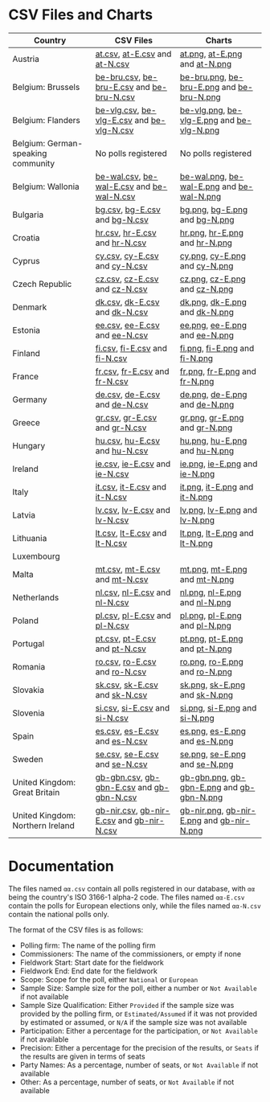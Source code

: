 
# CSV Files and Charts

| Country                            | CSV Files                                                                               | Charts                                                                                  |
|------------------------------------|-----------------------------------------------------------------------------------------|-----------------------------------------------------------------------------------------|
| Austria                            | [at.csv](at.csv), [at-E.csv](at-E.csv) and [at-N.csv](at-N.csv)                         | [at.png](at.png), [at-E.png](at-E.png) and [at-N.png](at-N.png)                         |
| Belgium: Brussels                  | [be-bru.csv](be-bru.csv), [be-bru-E.csv](be-bru-E.csv) and [be-bru-N.csv](be-bru-N.csv) | [be-bru.png](be-bru.png), [be-bru-E.png](be-bru-E.png) and [be-bru-N.png](be-bru-N.png) |
| Belgium: Flanders                  | [be-vlg.csv](be-vlg.csv), [be-vlg-E.csv](be-vlg-E.csv) and [be-vlg-N.csv](be-vlg-N.csv) | [be-vlg.png](be-vlg.png), [be-vlg-E.png](be-vlg-E.png) and [be-vlg-N.png](be-vlg-N.png) |
| Belgium: German-speaking community | No polls registered                                                                     | No polls registered                                                                     |
| Belgium: Wallonia                  | [be-wal.csv](be-wal.csv), [be-wal-E.csv](be-wal-E.csv) and [be-wal-N.csv](be-wal-N.csv) | [be-wal.png](be-wal.png), [be-wal-E.png](be-wal-E.png) and [be-wal-N.png](be-wal-N.png) |
| Bulgaria                           | [bg.csv](bg.csv), [bg-E.csv](bg-E.csv) and [bg-N.csv](bg-N.csv)                         | [bg.png](bg.png), [bg-E.png](bg-E.png) and [bg-N.png](bg-N.png)                         |
| Croatia                            | [hr.csv](hr.csv), [hr-E.csv](hr-E.csv) and [hr-N.csv](hr-N.csv)                         | [hr.png](hr.png), [hr-E.png](hr-E.png) and [hr-N.png](hr-N.png)                         |
| Cyprus                             | [cy.csv](cy.csv), [cy-E.csv](cy-E.csv) and [cy-N.csv](cy-N.csv)                         | [cy.png](cy.png), [cy-E.png](cy-E.png) and [cy-N.png](cy-N.png)                         |
| Czech Republic                     | [cz.csv](cz.csv), [cz-E.csv](cz-E.csv) and [cz-N.csv](cz-N.csv)                         | [cz.png](cz.png), [cz-E.png](cz-E.png) and [cz-N.png](cz-N.png)                         |
| Denmark                            | [dk.csv](dk.csv), [dk-E.csv](dk-E.csv) and [dk-N.csv](dk-N.csv)                         | [dk.png](dk.png), [dk-E.png](dk-E.png) and [dk-N.png](dk-N.png)                         |
| Estonia                            | [ee.csv](ee.csv), [ee-E.csv](ee-E.csv) and [ee-N.csv](ee-N.csv)                         | [ee.png](ee.png), [ee-E.png](ee-E.png) and [ee-N.png](ee-N.png)                         |
| Finland                            | [fi.csv](fi.csv), [fi-E.csv](fi-E.csv) and [fi-N.csv](fi-N.csv)                         | [fi.png](fi.png), [fi-E.png](fi-E.png) and [fi-N.png](fi-N.png)                         |
| France                             | [fr.csv](fr.csv), [fr-E.csv](fr-E.csv) and [fr-N.csv](fr-N.csv)                         | [fr.png](fr.png), [fr-E.png](fr-E.png) and [fr-N.png](fr-N.png)                         |
| Germany                            | [de.csv](de.csv), [de-E.csv](de-E.csv) and [de-N.csv](de-N.csv)                         | [de.png](de.png), [de-E.png](de-E.png) and [de-N.png](de-N.png)                         |
| Greece                             | [gr.csv](gr.csv), [gr-E.csv](gr-E.csv) and [gr-N.csv](gr-N.csv)                         | [gr.png](gr.png), [gr-E.png](gr-E.png) and [gr-N.png](gr-N.png)                         |
| Hungary                            | [hu.csv](hu.csv), [hu-E.csv](hu-E.csv) and [hu-N.csv](hu-N.csv)                         | [hu.png](hu.png), [hu-E.png](hu-E.png) and [hu-N.png](hu-N.png)                         |
| Ireland                            | [ie.csv](ie.csv), [ie-E.csv](ie-E.csv) and [ie-N.csv](ie-N.csv)                         | [ie.png](ie.png), [ie-E.png](ie-E.png) and [ie-N.png](ie-N.png)                         |
| Italy                              | [it.csv](it.csv), [it-E.csv](it-E.csv) and [it-N.csv](it-N.csv)                         | [it.png](it.png), [it-E.png](it-E.png) and [it-N.png](it-N.png)                         |
| Latvia                             | [lv.csv](lv.csv), [lv-E.csv](lv-E.csv) and [lv-N.csv](lv-N.csv)                         | [lv.png](lv.png), [lv-E.png](lv-E.png) and [lv-N.png](lv-N.png)                         |
| Lithuania                          | [lt.csv](lt.csv), [lt-E.csv](lt-E.csv) and [lt-N.csv](lt-N.csv)                         | [lt.png](lt.png), [lt-E.png](lt-E.png) and [lt-N.png](lt-N.png)                         |
| Luxembourg                         |                                                                                         |                                                                                         |
| Malta                              | [mt.csv](mt.csv), [mt-E.csv](mt-E.csv) and [mt-N.csv](mt-N.csv)                         | [mt.png](mt.png), [mt-E.png](mt-E.png) and [mt-N.png](mt-N.png)                         |
| Netherlands                        | [nl.csv](nl.csv), [nl-E.csv](nl-E.csv) and [nl-N.csv](nl-N.csv)                         | [nl.png](nl.png), [nl-E.png](nl-E.png) and [nl-N.png](nl-N.png)                         |
| Poland                             | [pl.csv](pl.csv), [pl-E.csv](pl-E.csv) and [pl-N.csv](pl-N.csv)                         | [pl.png](pl.png), [pl-E.png](pl-E.png) and [pl-N.png](pl-N.png)                         |
| Portugal                           | [pt.csv](pt.csv), [pt-E.csv](pt-E.csv) and [pt-N.csv](pt-N.csv)                         | [pt.png](pt.png), [pt-E.png](pt-E.png) and [pt-N.png](pt-N.png)                         |
| Romania                            | [ro.csv](ro.csv), [ro-E.csv](ro-E.csv) and [ro-N.csv](ro-N.csv)                         | [ro.png](ro.png), [ro-E.png](ro-E.png) and [ro-N.png](ro-N.png)                         |
| Slovakia                           | [sk.csv](sk.csv), [sk-E.csv](sk-E.csv) and [sk-N.csv](sk-N.csv)                         | [sk.png](sk.png), [sk-E.png](sk-E.png) and [sk-N.png](sk-N.png)                         |
| Slovenia                           | [si.csv](si.csv), [si-E.csv](si-E.csv) and [si-N.csv](si-N.csv)                         | [si.png](si.png), [si-E.png](si-E.png) and [si-N.png](si-N.png)                         |
| Spain                              | [es.csv](es.csv), [es-E.csv](es-E.csv) and [es-N.csv](es-N.csv)                         | [es.png](es.png), [es-E.png](es-E.png) and [es-N.png](es-N.png)                         |
| Sweden                             | [se.csv](se.csv), [se-E.csv](se-E.csv) and [se-N.csv](se-N.csv)                         | [se.png](se.png), [se-E.png](se-E.png) and [se-N.png](se-N.png)                         |
| United Kingdom: Great Britain      | [gb-gbn.csv](gb-gbn.csv), [gb-gbn-E.csv](gb-gbn-E.csv) and [gb-gbn-N.csv](gb-gbn-N.csv) | [gb-gbn.png](gb-gbn.png), [gb-gbn-E.png](gb-gbn-E.png) and [gb-gbn-N.png](gb-gbn-N.png) |
| United Kingdom: Northern Ireland   | [gb-nir.csv](gb-nir.csv), [gb-nir-E.csv](gb-nir-E.csv) and [gb-nir-N.csv](gb-nir-N.csv) | [gb-nir.png](gb-nir.png), [gb-nir-E.png](gb-nir-E.png) and [gb-nir-N.png](gb-nir-N.png) |

# Documentation

The files named `αα.csv` contain all polls registered in our database, with
`αα` being the country's ISO 3166-1 alpha-2 code. The files named `αα-E.csv`
contain the polls for European elections only, while the files named `αα-N.csv`
contain the national polls only.

The format of the CSV files is as follows:

* Polling firm: The name of the polling firm
* Commissioners: The name of the commissioners, or empty if none
* Fieldwork Start: Start date for the fieldwork
* Fieldwork End: End date for the fieldwork
* Scope: Scope for the poll, either `National` or `European`
* Sample Size: Sample size for the poll, either a number or `Not Available` if not available
* Sample Size Qualification: Either `Provided` if the sample size was provided by the polling firm, or `Estimated/Assumed` if it was not provided by estimated or assumed, or `N/A` if the sample size was not available
* Participation: Either a percentage for the participation, or `Not Available` if not available
* Precision: Either a percentage for the precision of the results, or `Seats` if the results are given in terms of seats
* Party Names: As a percentage, number of seats, or `Not Available` if not available
* Other: As a percentage, number of seats, or `Not Available` if not available

